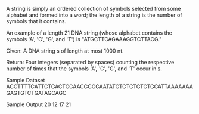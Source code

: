 A string is simply an ordered collection of symbols selected from some alphabet and formed into a word; 
the length of a string is the number of symbols that it contains.

An example of a length 21 DNA string (whose alphabet contains the symbols 'A', 'C', 'G', and 'T') 
is "ATGCTTCAGAAAGGTCTTACG."

Given: A DNA string s of length at most 1000 nt.

Return: Four integers (separated by spaces) counting the respective number of times that the symbols 
'A', 'C', 'G', and 'T' occur in s.

Sample Dataset
AGCTTTTCATTCTGACTGCAACGGGCAATATGTCTCTGTGTGGATTAAAAAAAGAGTGTCTGATAGCAGC

Sample Output
20 12 17 21
